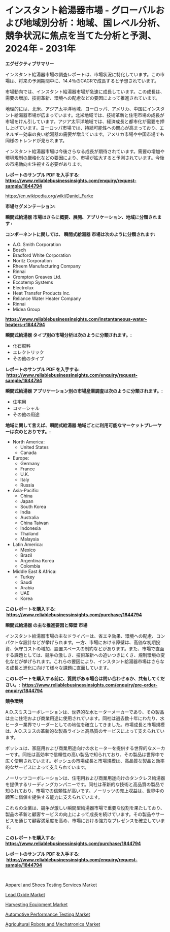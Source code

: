 <p><h1>インスタント給湯器市場 - グローバルおよび地域別分析：地域、国レベル分析、競争状況に焦点を当てた分析と予測、2024年 - 2031年</h1></p><p><strong>エグゼクティブサマリー</strong></p>
<p><p>インスタント給湯器市場の調査レポートは、市場状況に特化しています。この市場は、将来の予測期間中に、14.4％のCAGRで成長すると予想されています。</p><p>市場動向では、インスタント給湯器市場が急速に成長しています。この成長は、需要の増加、技術革新、環境への配慮などの要因によって推進されています。</p><p>地理的には、北米、アジア太平洋地域、ヨーロッパ、アメリカ、中国にインスタント給湯器市場が広まっています。北米地域では、技術革新と住宅市場の成長が市場をけん引しています。アジア太平洋地域では、経済成長と都市化が需要を押し上げています。ヨーロッパ市場では、持続可能性への関心が高まっており、エネルギー効率の良い給湯器の需要が増えています。アメリカ市場や中国市場でも同様のトレンドが見られます。</p><p>インスタント給湯器市場は今後さらなる成長が期待されています。需要の増加や環境規制の厳格化などの要因により、市場が拡大すると予測されています。今後の市場動向を注視する必要があります。</p></p>
<p><strong>レポートのサンプル PDF を入手する: <a href="https://www.reliablebusinessinsights.com/enquiry/request-sample/1844794">https://www.reliablebusinessinsights.com/enquiry/request-sample/1844794</a></strong></p>
<p><a href="https://en.wikipedia.org/wiki/Daniel_Farke">https://en.wikipedia.org/wiki/Daniel_Farke</a></p>
<p><strong>市場セグメンテーション:</strong></p>
<p><strong> 瞬間式給湯器 市場はさらに概要、展開、アプリケーション、地域に分類されます :</strong></p>
<p><strong>コンポーネントに関しては、 瞬間式給湯器 市場は次のように分類されます: &nbsp;</strong></p>
<p><ul><li>A.O. Smith Corporation</li><li>Bosch</li><li>Bradford White Corporation</li><li>Noritz Corporation</li><li>Rheem Manufacturing Company</li><li>Rinnai</li><li>Crompton Greaves Ltd.</li><li>Eccotemp Systems</li><li>Electrolux</li><li>Heat Transfer Products Inc.</li><li>Reliance Water Heater Company</li><li>Rinnai</li><li>Midea Group</li></ul></p>
<p><strong><a href="https://www.reliablebusinessinsights.com/instantaneous-water-heaters-r1844794">https://www.reliablebusinessinsights.com/instantaneous-water-heaters-r1844794</a></strong></p>
<p><strong> 瞬間式給湯器 タイプ別の市場分析は次のように分類されます。:</strong></p>
<p><ul><li>化石燃料</li><li>エレクトリック</li><li>その他のタイプ</li></ul></p>
<p><strong>レポートのサンプル PDF を入手する: &nbsp;<a href="https://www.reliablebusinessinsights.com/enquiry/request-sample/1844794">https://www.reliablebusinessinsights.com/enquiry/request-sample/1844794</a></strong></p>
<p><strong> 瞬間式給湯器 アプリケーション別の市場産業調査は次のように分類されます。:</strong></p>
<p><ul><li>住宅用</li><li>コマーシャル</li><li>その他の用途</li></ul></p>
<p><strong>地域に関して言えば、瞬間式給湯器 地域ごとに利用可能なマーケットプレーヤーは次のとおりです。:</strong></p>
<p><ul>
    <li>
        North America:
        <ul>
            <li>United States</li>
            <li>Canada</li>
        </ul>
    </li>
    <li>
        Europe:
        <ul>
            <li>Germany</li>
            <li>France</li>
            <li>U.K.</li>
            <li>Italy</li>
            <li>Russia</li>
        </ul>
    </li>
    <li>
        Asia-Pacific:
        <ul>
            <li>China</li>
            <li>Japan</li>
            <li>South Korea</li>
            <li>India</li>
            <li>Australia</li>
            <li>China Taiwan</li>
            <li>Indonesia</li>
            <li>Thailand</li>
            <li>Malaysia</li>
        </ul>
    </li>
    <li>
        Latin America:
        <ul>
            <li>Mexico</li>
            <li>Brazil</li>
            <li>Argentina Korea</li>
            <li>Colombia</li>
        </ul>
    </li>
    <li>
        Middle East & Africa:
        <ul>
            <li>Turkey</li>
            <li>Saudi</li>
            <li>Arabia</li>
            <li>UAE</li>
            <li>Korea</li>
        </ul>
    </li>
    </ul></p>
<p><strong>このレポートを購入する: &nbsp;<a href="https://www.reliablebusinessinsights.com/purchase/1844794">https://www.reliablebusinessinsights.com/purchase/1844794</a></strong></p>
<p><strong>瞬間式給湯器 の主な推進要因と障壁 市場</strong></p>
<p><p>インスタント給湯器市場の主なドライバーは、省エネ効果、環境への配慮、コンパクトな設計などが挙げられます。一方、市場における障壁は、高価な初期投資、保守コストの増加、設置スペースの制約などがあります。また、市場で直面する課題としては、競争の激しさ、技術革新への追いつきにくさ、規制環境の変化などが挙げられます。これらの要因により、インスタント給湯器市場はさらなる成長と進化に向けて様々な課題に直面しています。</p></p>
<p><strong>このレポートを購入する前に、質問がある場合は問い合わせるか、共有してください。:&nbsp; <a href="https://www.reliablebusinessinsights.com/enquiry/pre-order-enquiry/1844794">https://www.reliablebusinessinsights.com/enquiry/pre-order-enquiry/1844794</a></strong></p>
<p><strong>競争環境</strong></p>
<p><p>A.O.スミスコーポレーションは、世界的な水ヒーターメーカーであり、その製品は主に住宅および商業用途に使用されています。同社は過去数十年にわたり、水ヒーター業界でリーダーとしての地位を確立してきました。市場成長と市場規模は、A.O.スミスの革新的な製品ラインと高品質のサービスによって支えられています。</p><p>ボッシュは、家庭用および商業用途向けの水ヒーターを提供する世界的なメーカーです。同社は高効率で信頼性の高い製品で知られており、その製品は世界中で広く使用されています。ボッシュの市場成長と市場規模は、高品質な製品と効率的なサービスによって支えられています。</p><p>ノーリッツコーポレーションは、住宅用および商業用途向けのタンクレス給湯器を提供するリーディングカンパニーです。同社は革新的な技術と高品質の製品で知られており、市場での信頼性が高いです。ノーリッツの売上収益は、世界中の顧客に価値を提供する能力に支えられています。</p><p>これらの企業は、競争が激しい瞬間型給湯器市場で重要な役割を果たしており、製品の革新と顧客サービスの向上によって成長を続けています。その製品やサービスを通じて顧客満足度を高め、市場における強力なプレゼンスを確立しています。</p></p>
<p><strong>このレポートを購入する: &nbsp; <a href="https://www.reliablebusinessinsights.com/purchase/1844794">https://www.reliablebusinessinsights.com/purchase/1844794</a></strong></p>
<p><strong>レポートのサンプル PDF を入手する: &nbsp;<a href="https://www.reliablebusinessinsights.com/enquiry/request-sample/1844794">https://www.reliablebusinessinsights.com/enquiry/request-sample/1844794</a></strong><strong></strong></p>
<p>&nbsp;</p>
<p><p><a href="https://issuu.com/reportprime-2/docs/apparel-and-shoes-testing-services-market-size-203">Apparel and Shoes Testing Services Market</a></p><p><a href="https://www.linkedin.com/pulse/lead-oxide-market-size-segmentation-trends-growth-analysis-vk0uc">Lead Oxide Market</a></p><p><a href="https://github.com/Leeanford76845djf/Market-Research-Report-List-1/blob/main/harvesting-equipment-market.md">Harvesting Equipment Market</a></p><p><a href="https://issuu.com/reportprime-2/docs/automotive-performance-testing-market-size-2030.pp">Automotive Performance Testing Market</a></p><p><a href="https://github.com/LouieAltenwert/Market-Research-Report-List-1/blob/main/agricultural-robots-and-mechatronics-market.md">Agricultural Robots and Mechatronics Market</a></p></p>